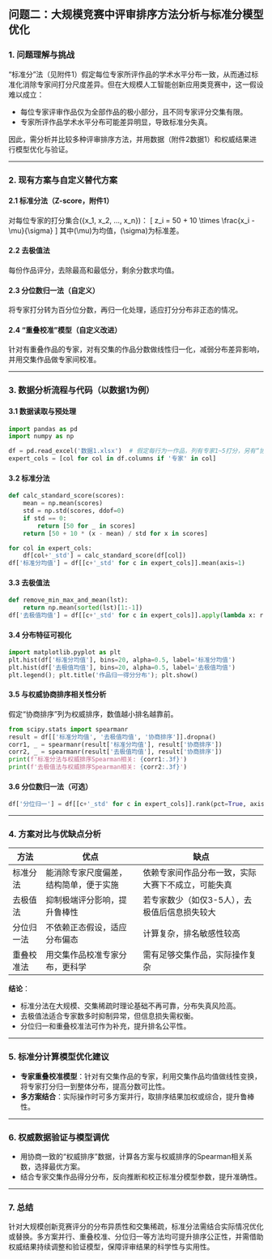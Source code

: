 ## 问题二：大规模竞赛中评审排序方法分析与标准分模型优化

### 1. 问题理解与挑战

“标准分”法（见附件1）假定每位专家所评作品的学术水平分布一致，从而通过标准化消除专家间打分尺度差异。但在大规模人工智能创新应用类竞赛中，这一假设难以成立：  
- 每位专家评审作品仅为全部作品的极小部分，且不同专家评分交集有限。  
- 专家所评作品学术水平分布可能差异明显，导致标准分失真。

因此，需分析并比较多种评审排序方法，并用数据（附件2数据1）和权威结果进行模型优化与验证。

---

### 2. 现有方案与自定义替代方案

#### 2.1 标准分法（Z-score，附件1）

对每位专家的打分集合\(\{x_1, x_2, ..., x_n\}\)：
\[
z_i = 50 + 10 \times \frac{x_i - \mu}{\sigma}
\]
其中\(\mu\)为均值，\(\sigma\)为标准差。

#### 2.2 去极值法

每份作品评分，去除最高和最低分，剩余分数求均值。

#### 2.3 分位数归一法（自定义）

将专家打分转为百分位分数，再归一化处理，适应打分分布非正态的情况。

#### 2.4 “重叠校准”模型（自定义改进）

针对有重叠作品的专家，对有交集的作品分数做线性归一化，减弱分布差异影响，并用交集作品做专家间校准。

---

### 3. 数据分析流程与代码（以数据1为例）

#### 3.1 数据读取与预处理

```python
import pandas as pd
import numpy as np

df = pd.read_excel('数据1.xlsx')  # 假定每行为一作品，列有专家1~5打分，另有“协商排序”等字段
expert_cols = [col for col in df.columns if '专家' in col]
```

#### 3.2 标准分法

```python
def calc_standard_score(scores):
    mean = np.mean(scores)
    std = np.std(scores, ddof=0)
    if std == 0:
        return [50 for _ in scores]
    return [50 + 10 * (x - mean) / std for x in scores]

for col in expert_cols:
    df[col+'_std'] = calc_standard_score(df[col])
df['标准分均值'] = df[[c+'_std' for c in expert_cols]].mean(axis=1)
```

#### 3.3 去极值法

```python
def remove_min_max_and_mean(lst):
    return np.mean(sorted(lst)[1:-1])
df['去极值均值'] = df[[c+'_std' for c in expert_cols]].apply(lambda x: remove_min_max_and_mean(x), axis=1)
```

#### 3.4 分布特征可视化

```python
import matplotlib.pyplot as plt
plt.hist(df['标准分均值'], bins=20, alpha=0.5, label='标准分均值')
plt.hist(df['去极值均值'], bins=20, alpha=0.5, label='去极值均值')
plt.legend(); plt.title('作品归一得分分布'); plt.show()
```

#### 3.5 与权威协商排序相关性分析

假定“协商排序”列为权威排序，数值越小排名越靠前。

```python
from scipy.stats import spearmanr
result = df[['标准分均值', '去极值均值', '协商排序']].dropna()
corr1, _ = spearmanr(result['标准分均值'], result['协商排序'])
corr2, _ = spearmanr(result['去极值均值'], result['协商排序'])
print(f'标准分法与权威排序Spearman相关: {corr1:.3f}')
print(f'去极值法与权威排序Spearman相关: {corr2:.3f}')
```

#### 3.6 分位数归一法（可选）

```python
df['分位归一'] = df[[c+'_std' for c in expert_cols]].rank(pct=True, axis=0).mean(axis=1)
```

---

### 4. 方案对比与优缺点分析

| 方法         | 优点                                               | 缺点                                                       |
|--------------|----------------------------------------------------|------------------------------------------------------------|
| 标准分法     | 能消除专家尺度偏差，结构简单，便于实施             | 依赖专家间作品分布一致，实际大赛下不成立，可能失真         |
| 去极值法     | 抑制极端评分影响，提升鲁棒性                       | 若专家数少（如仅3-5人），去极值后信息损失较大               |
| 分位归一法   | 不依赖正态假设，适应分布偏态                       | 计算复杂，排名敏感性较高                                   |
| 重叠校准法   | 用交集作品校准专家分布，更科学                     | 需有足够交集作品，实际操作复杂                             |

**结论**：  
- 标准分法在大规模、交集稀疏时理论基础不再可靠，分布失真风险高。
- 去极值法适合专家数多时抑制异常，但信息损失需权衡。
- 分位归一和重叠校准法可作为补充，提升排名公平性。

---

### 5. 标准分计算模型优化建议

- **专家重叠校准模型**：针对有交集作品的专家，利用交集作品均值做线性变换，将专家打分归一到整体分布，提高分数可比性。
- **多方案结合**：实际操作时可多方案并行，取排序结果加权或综合，提升鲁棒性。

---

### 6. 权威数据验证与模型调优

- 用协商一致的“权威排序”数据，计算各方案与权威排序的Spearman相关系数，选择最优方案。
- 结合专家交集作品得分分布，反向推断和校正标准分模型参数，提升准确性。

---

### 7. 总结

针对大规模创新竞赛评分的分布异质性和交集稀疏，标准分法需结合实际情况优化或替换。多方案并行、重叠校准、分位归一等方法均可提升排序公正性，并需借助权威结果持续调整和验证模型，保障评审结果的科学性与实用性。